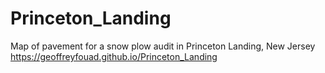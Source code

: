 # Princeton_Landing
Map of pavement for a snow plow audit in Princeton Landing, New Jersey
https://geoffreyfouad.github.io/Princeton_Landing
